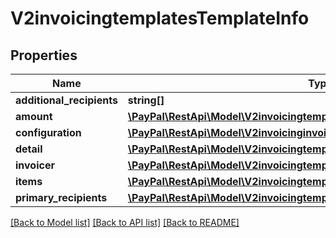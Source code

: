 # V2invoicingtemplatesTemplateInfo

## Properties
Name | Type | Description | Notes
------------ | ------------- | ------------- | -------------
**additional_recipients** | **string[]** |  | [optional] 
**amount** | [**\PayPal\RestApi\Model\V2invoicingtemplatesTemplateInfoAmount**](V2invoicingtemplatesTemplateInfoAmount.md) |  | [optional] 
**configuration** | [**\PayPal\RestApi\Model\V2invoicinginvoicesConfiguration**](V2invoicinginvoicesConfiguration.md) |  | [optional] 
**detail** | [**\PayPal\RestApi\Model\V2invoicingtemplatesTemplateInfoDetail**](V2invoicingtemplatesTemplateInfoDetail.md) |  | [optional] 
**invoicer** | [**\PayPal\RestApi\Model\V2invoicingtemplatesTemplateInfoInvoicer**](V2invoicingtemplatesTemplateInfoInvoicer.md) |  | [optional] 
**items** | [**\PayPal\RestApi\Model\V2invoicingtemplatesTemplateInfoItems[]**](V2invoicingtemplatesTemplateInfoItems.md) |  | [optional] 
**primary_recipients** | [**\PayPal\RestApi\Model\V2invoicingtemplatesTemplateInfoPrimaryRecipients[]**](V2invoicingtemplatesTemplateInfoPrimaryRecipients.md) |  | [optional] 

[[Back to Model list]](../README.md#documentation-for-models) [[Back to API list]](../README.md#documentation-for-api-endpoints) [[Back to README]](../README.md)


